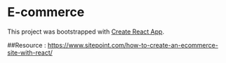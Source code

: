 # E-commerce

This project was bootstrapped with [Create React App](https://github.com/facebook/create-react-app).

##Resource : https://www.sitepoint.com/how-to-create-an-ecommerce-site-with-react/
